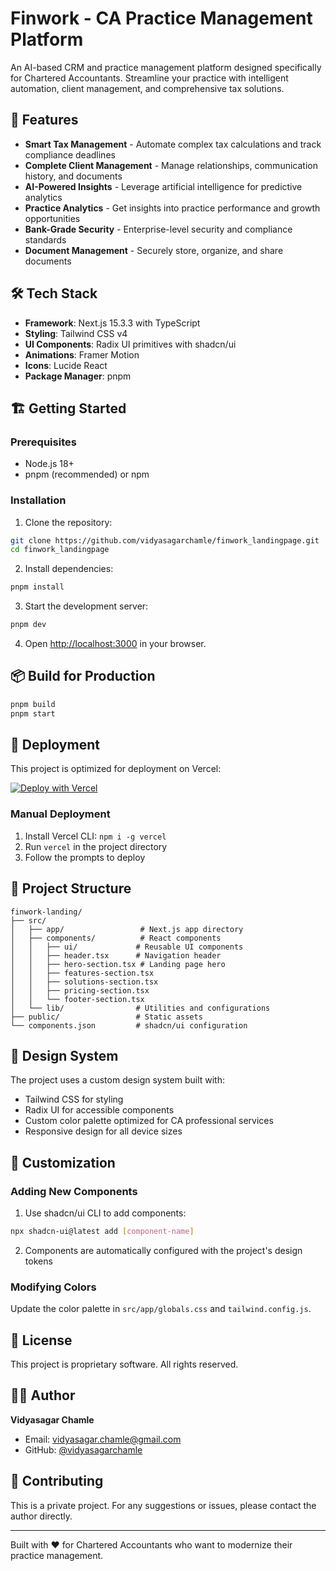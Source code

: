 # Finwork - CA Practice Management Platform

An AI-based CRM and practice management platform designed specifically for Chartered Accountants. Streamline your practice with intelligent automation, client management, and comprehensive tax solutions.

## 🚀 Features

- **Smart Tax Management** - Automate complex tax calculations and track compliance deadlines
- **Complete Client Management** - Manage relationships, communication history, and documents
- **AI-Powered Insights** - Leverage artificial intelligence for predictive analytics
- **Practice Analytics** - Get insights into practice performance and growth opportunities
- **Bank-Grade Security** - Enterprise-level security and compliance standards
- **Document Management** - Securely store, organize, and share documents

## 🛠️ Tech Stack

- **Framework**: Next.js 15.3.3 with TypeScript
- **Styling**: Tailwind CSS v4
- **UI Components**: Radix UI primitives with shadcn/ui
- **Animations**: Framer Motion
- **Icons**: Lucide React
- **Package Manager**: pnpm

## 🏗️ Getting Started

### Prerequisites

- Node.js 18+ 
- pnpm (recommended) or npm

### Installation

1. Clone the repository:
```bash
git clone https://github.com/vidyasagarchamle/finwork_landingpage.git
cd finwork_landingpage
```

2. Install dependencies:
```bash
pnpm install
```

3. Start the development server:
```bash
pnpm dev
```

4. Open [http://localhost:3000](http://localhost:3000) in your browser.

## 📦 Build for Production

```bash
pnpm build
pnpm start
```

## 🚀 Deployment

This project is optimized for deployment on Vercel:

[![Deploy with Vercel](https://vercel.com/button)](https://vercel.com/new/clone?repository-url=https://github.com/vidyasagarchamle/finwork_landingpage)

### Manual Deployment

1. Install Vercel CLI: `npm i -g vercel`
2. Run `vercel` in the project directory
3. Follow the prompts to deploy

## 📁 Project Structure

```
finwork-landing/
├── src/
│   ├── app/                 # Next.js app directory
│   ├── components/          # React components
│   │   ├── ui/             # Reusable UI components
│   │   ├── header.tsx      # Navigation header
│   │   ├── hero-section.tsx # Landing page hero
│   │   ├── features-section.tsx
│   │   ├── solutions-section.tsx
│   │   ├── pricing-section.tsx
│   │   └── footer-section.tsx
│   └── lib/                # Utilities and configurations
├── public/                 # Static assets
└── components.json         # shadcn/ui configuration
```

## 🎨 Design System

The project uses a custom design system built with:
- Tailwind CSS for styling
- Radix UI for accessible components
- Custom color palette optimized for CA professional services
- Responsive design for all device sizes

## 🔧 Customization

### Adding New Components

1. Use shadcn/ui CLI to add components:
```bash
npx shadcn-ui@latest add [component-name]
```

2. Components are automatically configured with the project's design tokens

### Modifying Colors

Update the color palette in `src/app/globals.css` and `tailwind.config.js`.

## 📄 License

This project is proprietary software. All rights reserved.

## 👨‍💻 Author

**Vidyasagar Chamle**
- Email: vidyasagar.chamle@gmail.com
- GitHub: [@vidyasagarchamle](https://github.com/vidyasagarchamle)

## 🤝 Contributing

This is a private project. For any suggestions or issues, please contact the author directly.

---

Built with ❤️ for Chartered Accountants who want to modernize their practice management.
